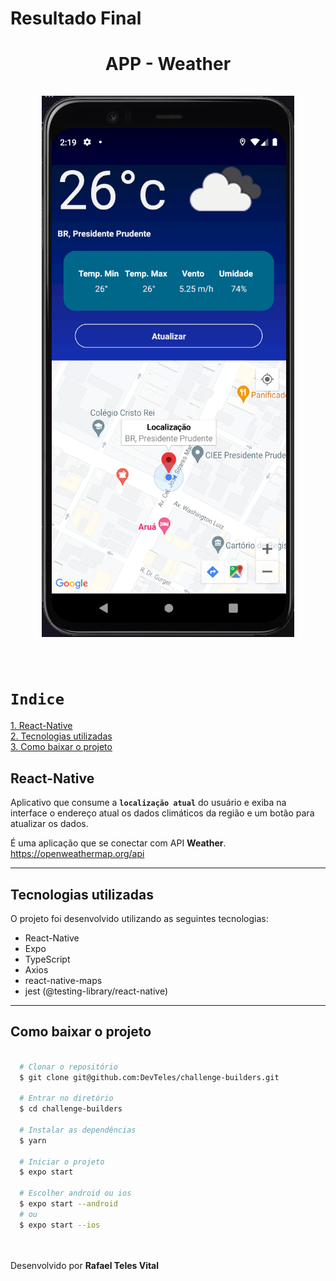 <h1>Resultado Final</h1>

<h1 align="center">
  APP - Weather
  <br /> <br />
  <img src="src/assets/image.png" />
  <br /> <br />
</h1>

# `Indice`

<a href="#React-Native">1. React-Native</a> <br />
<a href="#Tecnologias-utilizadas">2. Tecnologias utilizadas</a> <br />
<a href="#Como-baixar-o-projeto">3. Como baixar o projeto</a>

## React-Native

Aplicativo que consume a **`localização atual`** do usuário e exiba na interface o endereço atual os dados climáticos da região e um botão para atualizar os dados.

É uma aplicação que se conectar com API **Weather**.
https://openweathermap.org/api

---

## Tecnologias utilizadas

O projeto foi desenvolvido utilizando as seguintes tecnologias:

- React-Native
- Expo
- TypeScript
- Axios
- react-native-maps
- jest (@testing-library/react-native)

---

## Como baixar o projeto

```bash

  # Clonar o repositório
  $ git clone git@github.com:DevTeles/challenge-builders.git

  # Entrar no diretório
  $ cd challenge-builders

  # Instalar as dependências
  $ yarn

  # Iniciar o projeto
  $ expo start

  # Escolher android ou ios
  $ expo start --android
  # ou
  $ expo start --ios
```

<br /><br />
Desenvolvido por **Rafael Teles Vital**
